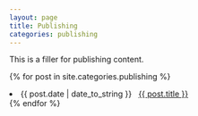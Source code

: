 ```yaml
---
layout: page
title: Publishing
categories: publishing
---
```


This is a filler for publishing content.

{% for post in site.categories.publishing %}
 <li><span>{{ post.date | date_to_string }}</span> &nbsp; <a href="{{ post.url }}">{{ post.title }}</a></li>
{% endfor %}
